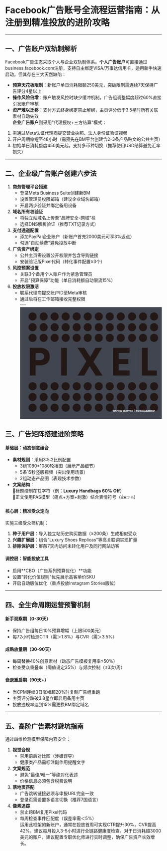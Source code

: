 # Facebook广告账号全流程运营指南：从注册到精准投放的进阶攻略
---
## 一、广告账户双轨制解析
Facebook广告生态采取个人与企业双轨制体系。**个人广告账户**可直接通过business.facebook.com注册，支持自主绑定VISA/万事达信用卡，适用新手快速启动。但其存在三大天然缺陷：  
- **预算天花板限制**：新账户单日消耗限额250美元，突破限制需连续7天保持广告评分4星以上  
- **操作风险倍增**：账户触发风控时缺少缓冲机制，广告组调整幅度超过60%直接引发账户审核  
- **资产难以迁移**：支付方式终身绑定禁止解绑，主页评分低于3.5星时所有关联素材自动失效  
**企业广告账户**则采用"代理授权+三方结算"模式：  
1. 需通过Meta认证代理商提交营业执照、法人身份证验证视频  
2. 开户周期缩短至48小时（需预先在BM平台创建含2-3条产品贴文的公共主页）  
3. 初始单日消耗额度450美元起，支持多币种切换（推荐使用USD结算避免汇率损失）  
---
## 二、企业级广告账户创建六步法  
1. **商务管理平台搭建**  
   - 登录Meta Business Suite创建新BM  
   - 设置管理员权限邮箱（建议企业域名邮箱）  
   - 开启两步验证并绑定备用设备  
2. **域名所有权验证**  
   - 将独立站域名上传至"品牌安全-网域"栏  
   - 选择DNS解析验证（推荐TXT记录方式）  
3. **支付通道配置**  
   - 添加PayPal企业账户（新账户首充2000美元可享3%返点）  
   - 勾选"自动续费"避免投放中断  
4. **广告资产绑定**  
   - 公共主页需设置公开权限并包含导购链接  
   - 安装验证版Pixel代码（转化事件配置≥3个）  
5. **风控预案设置**  
   - 关联3个备用个人账户作为紧急管理员  
   - 开启"预算保障"功能（单日消耗额自动限流15%）  
6. **投放权限激活**  
   - 联系代理商提交账户ID至Meta审核  
   - 通过后将在工作邮箱接收完整权限  
---![替代文字](微信图片_20250331113152.jpg)
## 三、广告矩阵搭建进阶策略  
#### 基础层：动态创意组合  
- **素材规则**：采用3:5:2比例配置  
  - 3组1080*1080轮播图（展示产品细节）  
  - 5条15秒竖版视频（突出使用场景）  
  - 2组动态产品图（表现技术参数）  
- **文案结构**：  
  🔹标题控制在12字符（例：**Luxury Handbags 60% Off**）  
  🔹正文使用PAS模型（痛点+方案+刺激）结合表情符号（👍👉🔥）  
#### 核心层：精准受众定向  
实施三级受众筛机制：  
1. **种子用户层**：导入独立站历史购买数据（≥200条）生成相似受众  
2. **兴趣扩展层**：组合"Luxury Shoes Replicas"等高关联词实现扩量  
3. **排除保护层**：屏蔽7天内访问未转化用户及同行网站访客  
#### 调控层：智能投放工具  
- 启用**CBO（广告系列预算优化）**功能  
- 设置"转化价值规则"优先展示高客单价SKU  
- 开启自动版位优化（重点投放Instagram Stories版位）  
---
## 四、全生命周期运营预警机制  
#### 新手观察期（0-30天）  
- 保持广告组每日10%预算增幅（上限500美元）  
- 每72小时检测CTR（需＞1.8%）与CVR（需＞3.5%）  
#### 成熟放量期（30-90天）  
- 每周替换40%创意素材（动态广告模板复用率≤50%）  
- 检查受众重叠率（阈值设定35%）与频次控制（≤3次/周）  
#### 衰退重启期（90天+）  
- 当CPM连续3日涨幅超20%时复制广告组重跑  
- 主页评分跌破3.8星立即启用备用主页  
- 投放违规率达到15%需更换BM绑定域名  
---
## 五、高阶广告素材避坑指南  
通过四维检测模型保障内容安全：  
1. **视觉合规**  
   - 禁用前后对比图（涉嫌误导）  
   - 健康类产品需标注副作用提醒文字  
2. **文案规范**  
   - 避免"最佳/唯一"等绝对化表述  
   - 价格信息必须包含税费说明  
3. **落地页匹配**  
   - 广告跳转链接必须与申报URL完全一致  
   - 登录页需设置多语言切换（推荐7国语言）  
4. **像素追踪**  
   - 禁止跨BM复用Pixel代码  
   - 每周检查事件匹配度（误差率需＜5%）  
运用此框架的新账户，通常在投放首周可实现CTR提升30%，CVR提高42%，建议每月投入3-5小时进行全链路健康度检查。对于日消耗超3000美元的账户，建议配置专职优化师进行实时调整，确保广告资产长效增长。
